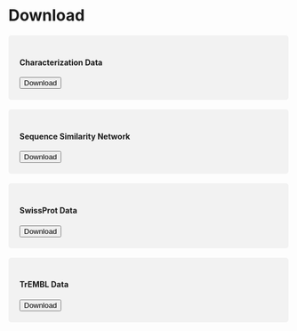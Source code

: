 # Download

<style>
    .container {
        border-radius: 5px;
        background-color: #f2f2f2;
        padding: 20px;
</style>

<div class="container">
    <h4>Characterization Data</h4>
    <a href="./static/Download/Characterization.tar.gz" download>
        <button type="button" class="btn btn-primary float-right">Download</button>
    </a>
</div>

<br>

<div class="container">
    <h4>Sequence Similarity Network</h4>
    <a href="./static/Download/Sequence_Similarity_Network.tar.gz" download>
        <button type="button" class="btn btn-primary float-right">Download
        </button>
    </a>
</div>

<br>

<div class="container">
    <h4>SwissProt Data</h4>
    <a href="./static/Download/Swiss-Prot.tar.gz" download>
        <button type="button" class="btn btn-primary float-right">Download</button>
    </a>
</div>

<br>

<div class="container">
    <h4>TrEMBL Data</h4>
    <a href="./static/Download/TrEMBL.tar.gz" download>
        <button type="button" class="btn btn-primary float-right">Download</button>
    </a>
</div>